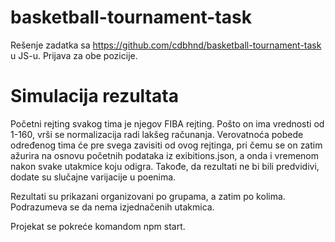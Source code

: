 # basketball-tournament-task
Rešenje zadatka sa https://github.com/cdbhnd/basketball-tournament-task u JS-u. Prijava za obe pozicije.

# Simulacija rezultata

Početni rejting svakog tima je njegov FIBA rejting. Pošto on ima vrednosti od 1-160, vrši se normalizacija radi lakšeg računanja. Verovatnoća pobede određenog tima će pre svega zavisiti od ovog rejtinga, pri čemu se on zatim ažurira na osnovu početnih podataka iz exibitions.json, a onda i vremenom nakon svake utakmice koju odigra. Takođe, da rezultati ne bi bili predvidivi, dodate su slučajne varijacije u poenima.

Rezultati su prikazani organizovani po grupama, a zatim po kolima. Podrazumeva se da nema izjednačenih utakmica.

Projekat se pokreće komandom npm start.
